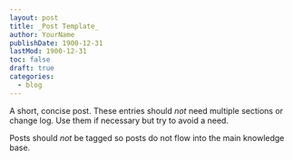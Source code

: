 ```yaml
---
layout: post
title: _Post Template_
author: YourName
publishDate: 1900-12-31
lastMod: 1900-12-31
toc: false
draft: true
categories:
  - blog
---
```


A short, concise post. These entries should *not* need multiple sections or change log. Use them if necessary but try to avoid a need.

Posts should *not* be tagged so posts do not flow into the main knowledge base.
